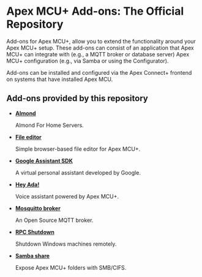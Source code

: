 # Apex MCU+ Add-ons: The Official Repository

Add-ons for Apex MCU+, allow you to extend the functionality
around your Apex MCU+ setup. These add-ons can consist of an application
that Apex MCU+ can integrate with (e.g., a MQTT broker or database server)
Apex MCU+ configuration (e.g., via Samba or using
the Configurator).

Add-ons can be installed and configured via the Apex Connect+ frontend on
systems that have installed Apex MCU.

## Add-ons provided by this repository

- **[Almond](/almond/README.md)**

    Almond For Home Servers.

- **[File editor](/configurator/README.md)**

    Simple browser-based file editor for Apex MCU+.

- **[Google Assistant SDK](/google_assistant/README.md)**

    A virtual personal assistant developed by Google.

- **[Hey Ada!](/ada/README.md)**

    Voice assistant powered by Apex MCU+.

- **[Mosquitto broker](/mosquitto/README.md)**

    An Open Source MQTT broker.

- **[RPC Shutdown](/rpc_shutdown/README.md)**

    Shutdown Windows machines remotely.

- **[Samba share](/samba/README.md)**

    Expose Apex MCU+ folders with SMB/CIFS.
